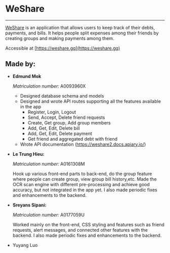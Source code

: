 # WeShare

----
[WeShare](https://weshare.gq)
 is an application that allows users to keep track of their debts, payments, and bills. It helps people split expenses among their friends by creating groups and making payments among them.

Accessible at [https://weshare.gq](https://weshare.gq)

## Made by:

* **Edmund Mok**

  *Matriculation number:* A0093960X
  
  * Designed database schema and models
  * Designed and wrote API routes supporting all the features available in the app
    * Register, Login, Logout
    * Send, Accept, Delete friend requests
    * Create, Get group, Add group members
    * Add, Get, Edit, Delete bill
    * Add, Get, Edit, Delete payment
    * Get friend and aggregated debt with friend
  * Wrote API documentation (https://weshare2.docs.apiary.io/)

* **Le Trung Hieu:**
   
   *Matriculation number:* A0161308M
   
   Hook up various front-end parts to back-end, do the group feature where people can create group, view group bill history,etc. Made the OCR scan engine with different pre-processing and achieve good accuracy, but not integrated in the app yet. I also made periodic fixes and enhancements to the backend.

* **Sreyans Sipani:**

   *Matriculation number:* A0177059U

   Worked mainly on the front-end, CSS styling and features such as friend requests, alert messages, and connected other features with the backend. I also made periodic fixes and enhancements to the backend.

* Yuyang Luo
